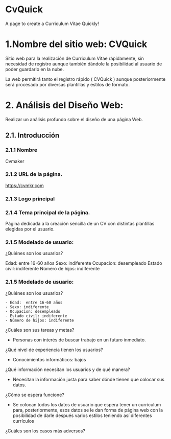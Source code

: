 # CvQuick
A page to create a Curriculum Vitae Quickly!




# 1.Nombre del sitio web: CVQuick
 Sitio web para la realización de Curriculum Vitae rápidamente, sin necesidad de registro aunque también dándole la posibilidad al usuario de poder guardarlo en la nube.

 La web permitirá tanto el registro rápido ( CVQuick ) aunque posteriormente será procesado por diversas plantillas y estilos de formato.


# 2. Análisis del Diseño Web: 
Realizar un análisis profundo sobre el diseño de una página Web. 

## 2.1. Introducción

### 2.1.1 Nombre
Cvmaker

### 2.1.2 URL de la página.
https://cvmkr.com 

### 2.1.3 Logo principal

 

### 2.1.4 Tema principal de la página. 
Página dedicada a la creación sencilla de un CV con distintas plantillas elegidas por el usuario.
	
### 2.1.5 Modelado de usuario:
¿Quiénes son los usuarios?

Edad: entre 16-60 años
Sexo: indiferente
Ocupacion: desempleado
Estado civil: indiferente
Número de hijos: indiferente

### 2.1.5 Modelado de usuario:

¿Quiénes son los usuarios?

	- Edad:  entre 16-60 años
	- Sexo: indiferente
	- Ocupacion: desempleado
	- Estado civil: indiferente
	- Número de hijos: indiferente
                                	
¿Cuáles son sus tareas y metas?

- Personas con interés de buscar trabajo en un futuro inmediato.
 
¿Qué nivel de experiencia tienen los usuarios?

- Conocimientos informáticos: bajos
 
¿Qué información necesitan los usuarios y de qué manera?

- 	Necesitan la información justa para saber dónde tienen que colocar sus datos.

¿Cómo se espera funcione?

- Se colocan todos los datos de usuario que espera tener un curriculum para, posteriormente, esos datos se le dan forma de página web con la posibilidad de darle después varios estilos teniendo así diferentes currículos

 
 
¿Cuáles son los casos más adversos?
